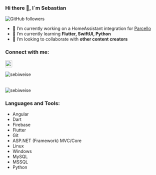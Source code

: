 ### Hi there 👋, I´m Sebastian
![GitHub followers](https://img.shields.io/github/followers/sebiweise?logo=GitHub&style=for-the-badge)

- 🔭 I’m currently working on a HomeAssistant integration for [Parcello](https://www.parcello.org/)
- 🌱 I’m currently learning **Flutter, SwiftUI, Python**
- 👯 I’m looking to collaborate with **other content creators**

### Connect with me:

<a href="https://linkedin.com/in/sebastian-weise" target="_blank"><img src="https://cdn.jsdelivr.net/npm/simple-icons@4.8.0/icons/linkedin.svg" alt="sebastian-weise" height="22" width="22" /></a>

<div><img align="center" src="https://github-readme-stats.vercel.app/api/top-langs/?username=sebiweise&layout=compact&hide=html" alt="sebiweise" /></div>
<br />
<br />
<div><img align="center" src="https://github-readme-stats.vercel.app/api?username=sebiweise&show_icons=true" alt="sebiweise" /></div>

### Languages and Tools:

- Angular
- Dart
- Firebase
- Flutter
- Git
- ASP.NET (Framework) MVC/Core
- Linux
- Windows
- MySQL
- MSSQL
- Python

<!--
**sebiweise/sebiweise** is a ✨ _special_ ✨ repository because its `README.md` (this file) appears on your GitHub profile.

Here are some ideas to get you started:

- 🔭 I’m currently working on ...
- 🌱 I’m currently learning ...
- 👯 I’m looking to collaborate on ...
- 🤔 I’m looking for help with ...
- 💬 Ask me about ...
- 📫 How to reach me: ...
- 😄 Pronouns: ...
- ⚡ Fun fact: ...
-->
